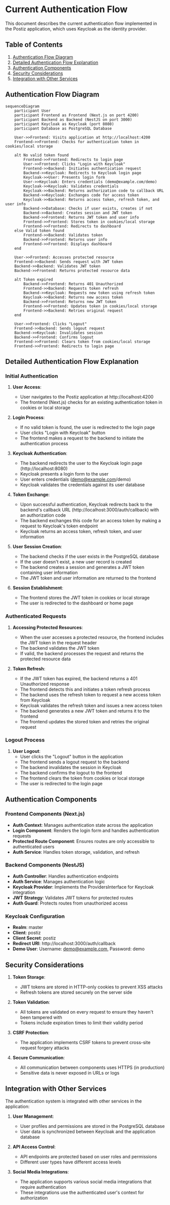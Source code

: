 # Current Authentication Flow

This document describes the current authentication flow implemented in the Postiz application, which uses Keycloak as the identity provider.

## Table of Contents

1. [Authentication Flow Diagram](#authentication-flow-diagram)
2. [Detailed Authentication Flow Explanation](#detailed-authentication-flow-explanation)
3. [Authentication Components](#authentication-components)
4. [Security Considerations](#security-considerations)
5. [Integration with Other Services](#integration-with-other-services)

## Authentication Flow Diagram

```mermaid
sequenceDiagram
    participant User
    participant Frontend as Frontend (Next.js on port 4200)
    participant Backend as Backend (NestJS on port 3000)
    participant Keycloak as Keycloak (port 8080)
    participant Database as PostgreSQL Database

    User->>Frontend: Visits application at http://localhost:4200
    Frontend->>Frontend: Checks for authentication token in cookies/local storage
    
    alt No valid token found
        Frontend->>Frontend: Redirects to login page
        User->>Frontend: Clicks "Login with Keycloak"
        Frontend->>Backend: Initiates authentication request
        Backend->>Keycloak: Redirects to Keycloak login page
        Keycloak->>User: Presents login form
        User->>Keycloak: Enters credentials (demo@example.com/demo)
        Keycloak->>Keycloak: Validates credentials
        Keycloak->>Backend: Returns authorization code to callback URL
        Backend->>Keycloak: Exchanges code for access token
        Keycloak->>Backend: Returns access token, refresh token, and user info
        Backend->>Database: Checks if user exists, creates if not
        Backend->>Backend: Creates session and JWT token
        Backend->>Frontend: Returns JWT token and user info
        Frontend->>Frontend: Stores token in cookies/local storage
        Frontend->>Frontend: Redirects to dashboard
    else Valid token found
        Frontend->>Backend: Validates token
        Backend->>Frontend: Returns user info
        Frontend->>Frontend: Displays dashboard
    end

    User->>Frontend: Accesses protected resource
    Frontend->>Backend: Sends request with JWT token
    Backend->>Backend: Validates JWT token
    Backend->>Frontend: Returns protected resource data
    
    alt Token expired
        Backend->>Frontend: Returns 401 Unauthorized
        Frontend->>Backend: Requests token refresh
        Backend->>Keycloak: Requests new token using refresh token
        Keycloak->>Backend: Returns new access token
        Backend->>Frontend: Returns new JWT token
        Frontend->>Frontend: Updates token in cookies/local storage
        Frontend->>Backend: Retries original request
    end
    
    User->>Frontend: Clicks "Logout"
    Frontend->>Backend: Sends logout request
    Backend->>Keycloak: Invalidates session
    Backend->>Frontend: Confirms logout
    Frontend->>Frontend: Clears token from cookies/local storage
    Frontend->>Frontend: Redirects to login page
```

## Detailed Authentication Flow Explanation

### Initial Authentication

1. **User Access**:
   - User navigates to the Postiz application at http://localhost:4200
   - The frontend (Next.js) checks for an existing authentication token in cookies or local storage

2. **Login Process**:
   - If no valid token is found, the user is redirected to the login page
   - User clicks "Login with Keycloak" button
   - The frontend makes a request to the backend to initiate the authentication process

3. **Keycloak Authentication**:
   - The backend redirects the user to the Keycloak login page (http://localhost:8080)
   - Keycloak presents a login form to the user
   - User enters credentials (demo@example.com/demo)
   - Keycloak validates the credentials against its user database

4. **Token Exchange**:
   - Upon successful authentication, Keycloak redirects back to the backend's callback URL (http://localhost:3000/auth/callback) with an authorization code
   - The backend exchanges this code for an access token by making a request to Keycloak's token endpoint
   - Keycloak returns an access token, refresh token, and user information

5. **User Session Creation**:
   - The backend checks if the user exists in the PostgreSQL database
   - If the user doesn't exist, a new user record is created
   - The backend creates a session and generates a JWT token containing user information
   - The JWT token and user information are returned to the frontend

6. **Session Establishment**:
   - The frontend stores the JWT token in cookies or local storage
   - The user is redirected to the dashboard or home page

### Authenticated Requests

1. **Accessing Protected Resources**:
   - When the user accesses a protected resource, the frontend includes the JWT token in the request header
   - The backend validates the JWT token
   - If valid, the backend processes the request and returns the protected resource data

2. **Token Refresh**:
   - If the JWT token has expired, the backend returns a 401 Unauthorized response
   - The frontend detects this and initiates a token refresh process
   - The backend uses the refresh token to request a new access token from Keycloak
   - Keycloak validates the refresh token and issues a new access token
   - The backend generates a new JWT token and returns it to the frontend
   - The frontend updates the stored token and retries the original request

### Logout Process

1. **User Logout**:
   - User clicks the "Logout" button in the application
   - The frontend sends a logout request to the backend
   - The backend invalidates the session in Keycloak
   - The backend confirms the logout to the frontend
   - The frontend clears the token from cookies or local storage
   - The user is redirected to the login page

## Authentication Components

### Frontend Components (Next.js)

- **Auth Context**: Manages authentication state across the application
- **Login Component**: Renders the login form and handles authentication requests
- **Protected Route Component**: Ensures routes are only accessible to authenticated users
- **Auth Service**: Handles token storage, validation, and refresh

### Backend Components (NestJS)

- **Auth Controller**: Handles authentication endpoints
- **Auth Service**: Manages authentication logic
- **Keycloak Provider**: Implements the ProvidersInterface for Keycloak integration
- **JWT Strategy**: Validates JWT tokens for protected routes
- **Auth Guard**: Protects routes from unauthorized access

### Keycloak Configuration

- **Realm**: master
- **Client**: postiz
- **Client Secret**: postiz
- **Redirect URI**: http://localhost:3000/auth/callback
- **Demo User**: Username: demo@example.com, Password: demo

## Security Considerations

1. **Token Storage**:
   - JWT tokens are stored in HTTP-only cookies to prevent XSS attacks
   - Refresh tokens are stored securely on the server side

2. **Token Validation**:
   - All tokens are validated on every request to ensure they haven't been tampered with
   - Tokens include expiration times to limit their validity period

3. **CSRF Protection**:
   - The application implements CSRF tokens to prevent cross-site request forgery attacks

4. **Secure Communication**:
   - All communication between components uses HTTPS (in production)
   - Sensitive data is never exposed in URLs or logs

## Integration with Other Services

The authentication system is integrated with other services in the application:

1. **User Management**:
   - User profiles and permissions are stored in the PostgreSQL database
   - User data is synchronized between Keycloak and the application database

2. **API Access Control**:
   - API endpoints are protected based on user roles and permissions
   - Different user types have different access levels

3. **Social Media Integrations**:
   - The application supports various social media integrations that require authentication
   - These integrations use the authenticated user's context for authorization
